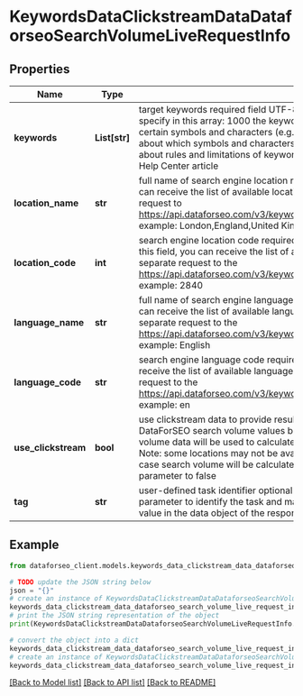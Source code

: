 # KeywordsDataClickstreamDataDataforseoSearchVolumeLiveRequestInfo


## Properties

Name | Type | Description | Notes
------------ | ------------- | ------------- | -------------
**keywords** | **List[str]** | target keywords required field UTF-8 encoding maximum number of keywords you can specify in this array: 1000 the keywords will be converted to lowercase format Note: certain symbols and characters (e.g., UTF symbols, emojis) are not allowed to learn more about which symbols and characters can be used, please refer to this article learn more about rules and limitations of keyword and keywords fields in DataForSEO APIs in this Help Center article | [optional] 
**location_name** | **str** | full name of search engine location required field if you don’t specify location_code  you can receive the list of available locations with location_name by making a separate request to https://api.dataforseo.com/v3/keywords_data/clickstream_data/locations_and_languages example: London,England,United Kingdom | [optional] 
**location_code** | **int** | search engine location code required field if you don’t specify location_name if you use this field, you can receive the list of available locations with location_code by making a separate request to the https://api.dataforseo.com/v3/keywords_data/clickstream_data/locations_and_languages example: 2840 | [optional] 
**language_name** | **str** | full name of search engine language required field if don’t specify language_code you can receive the list of available languages with their language_name by making a separate request to the https://api.dataforseo.com/v3/keywords_data/clickstream_data/locations_and_languages example: English | [optional] 
**language_code** | **str** | search engine language code required field if don’t specify language_name you can receive the list of available languages with their language_code by making a separate request to the https://api.dataforseo.com/v3/keywords_data/clickstream_data/locations_and_languages example: en | [optional] 
**use_clickstream** | **bool** | use clickstream data to provide results optional field if set to true, you will get DataForSEO search volume values based on clickstream data; if set to false, Bing search volume data will be used to calculate DataForSEO search volume; default value: true; Note: some locations may not be available for calculating Bing search volume, in this case search volume will be calculated based on clickstream data even if you set this parameter to false | [optional] 
**tag** | **str** | user-defined task identifier optional field the character limit is 255 you can use this parameter to identify the task and match it with the result you will find the specified tag value in the data object of the response | [optional] 

## Example

```python
from dataforseo_client.models.keywords_data_clickstream_data_dataforseo_search_volume_live_request_info import KeywordsDataClickstreamDataDataforseoSearchVolumeLiveRequestInfo

# TODO update the JSON string below
json = "{}"
# create an instance of KeywordsDataClickstreamDataDataforseoSearchVolumeLiveRequestInfo from a JSON string
keywords_data_clickstream_data_dataforseo_search_volume_live_request_info_instance = KeywordsDataClickstreamDataDataforseoSearchVolumeLiveRequestInfo.from_json(json)
# print the JSON string representation of the object
print(KeywordsDataClickstreamDataDataforseoSearchVolumeLiveRequestInfo.to_json())

# convert the object into a dict
keywords_data_clickstream_data_dataforseo_search_volume_live_request_info_dict = keywords_data_clickstream_data_dataforseo_search_volume_live_request_info_instance.to_dict()
# create an instance of KeywordsDataClickstreamDataDataforseoSearchVolumeLiveRequestInfo from a dict
keywords_data_clickstream_data_dataforseo_search_volume_live_request_info_from_dict = KeywordsDataClickstreamDataDataforseoSearchVolumeLiveRequestInfo.from_dict(keywords_data_clickstream_data_dataforseo_search_volume_live_request_info_dict)
```
[[Back to Model list]](../README.md#documentation-for-models) [[Back to API list]](../README.md#documentation-for-api-endpoints) [[Back to README]](../README.md)


